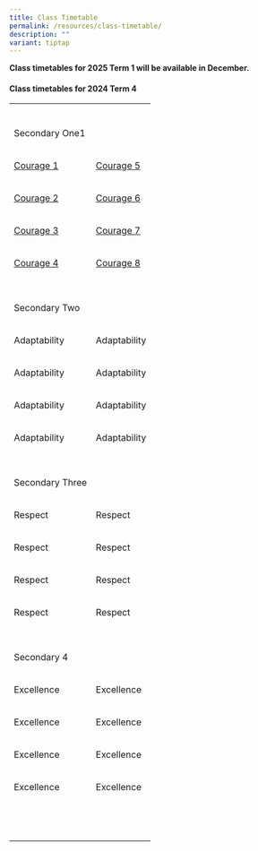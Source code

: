 ```yaml
---
title: Class Timetable
permalink: /resources/class-timetable/
description: ""
variant: tiptap
---
```

<p><strong>Class timetables for 2025 Term 1 will be available in December.</strong>
</p>
<h4><strong>Class timetables for 2024 Term 4</strong></h4>
<table style="minWidth: 50px">
<colgroup>
<col>
<col>
</colgroup>
<tbody>
<tr>
<th rowspan="1" colspan="1">
<p></p>
</th>
<th rowspan="1" colspan="1">
<p></p>
</th>
</tr>
<tr>
<td rowspan="1" colspan="1">
<p>Secondary One1</p>
</td>
<td rowspan="1" colspan="1">
<p></p>
</td>
</tr>
<tr>
<td rowspan="1" colspan="1">
<p><a href="/files/Timetable/timetable_courage1.pdf" rel="noopener noreferrer nofollow" target="_blank">Courage 1</a>
</p>
</td>
<td rowspan="1" colspan="1">
<p><a href="/files/Timetable/timetable_courage5.pdf" rel="noopener nofollow" target="_blank">Courage 5</a>
</p>
</td>
</tr>
<tr>
<td rowspan="1" colspan="1">
<p><a href="/files/Timetable/timetable_courage2.pdf" rel="noopener nofollow" target="_blank">Courage 2</a>
</p>
</td>
<td rowspan="1" colspan="1">
<p><a href="/files/Timetable/timetable_courage6.pdf" rel="noopener nofollow" target="_blank">Courage 6</a>
</p>
</td>
</tr>
<tr>
<td rowspan="1" colspan="1">
<p><a href="/files/Timetable/timetable_courage3.pdf" rel="noopener nofollow" target="_blank">Courage 3</a>
</p>
</td>
<td rowspan="1" colspan="1">
<p><a href="/files/Timetable/timetable_courage7.pdf" rel="noopener nofollow" target="_blank">Courage 7</a>
</p>
</td>
</tr>
<tr>
<td rowspan="1" colspan="1">
<p><a href="/files/Timetable/timetable_courage4.pdf" rel="noopener nofollow" target="_blank">Courage 4</a>
</p>
</td>
<td rowspan="1" colspan="1">
<p><a href="/files/Timetable/timetable_courage8.pdf" rel="noopener nofollow" target="_blank">Courage 8</a>
</p>
</td>
</tr>
<tr>
<td rowspan="1" colspan="1">
<p></p>
</td>
<td rowspan="1" colspan="1">
<p></p>
</td>
</tr>
<tr>
<td rowspan="1" colspan="1">
<p>Secondary Two</p>
</td>
<td rowspan="1" colspan="1">
<p></p>
</td>
</tr>
<tr>
<td rowspan="1" colspan="1">
<p>Adaptability</p>
</td>
<td rowspan="1" colspan="1">
<p>Adaptability</p>
</td>
</tr>
<tr>
<td rowspan="1" colspan="1">
<p>Adaptability</p>
</td>
<td rowspan="1" colspan="1">
<p>Adaptability</p>
</td>
</tr>
<tr>
<td rowspan="1" colspan="1">
<p>Adaptability</p>
</td>
<td rowspan="1" colspan="1">
<p>Adaptability</p>
</td>
</tr>
<tr>
<td rowspan="1" colspan="1">
<p>Adaptability</p>
</td>
<td rowspan="1" colspan="1">
<p>Adaptability</p>
</td>
</tr>
<tr>
<td rowspan="1" colspan="1">
<p></p>
</td>
<td rowspan="1" colspan="1">
<p></p>
</td>
</tr>
<tr>
<td rowspan="1" colspan="1">
<p>Secondary Three</p>
</td>
<td rowspan="1" colspan="1">
<p></p>
</td>
</tr>
<tr>
<td rowspan="1" colspan="1">
<p>Respect</p>
</td>
<td rowspan="1" colspan="1">
<p>Respect</p>
</td>
</tr>
<tr>
<td rowspan="1" colspan="1">
<p>Respect</p>
</td>
<td rowspan="1" colspan="1">
<p>Respect</p>
</td>
</tr>
<tr>
<td rowspan="1" colspan="1">
<p>Respect</p>
</td>
<td rowspan="1" colspan="1">
<p>Respect</p>
</td>
</tr>
<tr>
<td rowspan="1" colspan="1">
<p>Respect</p>
</td>
<td rowspan="1" colspan="1">
<p>Respect</p>
</td>
</tr>
<tr>
<td rowspan="1" colspan="1">
<p></p>
</td>
<td rowspan="1" colspan="1">
<p></p>
</td>
</tr>
<tr>
<td rowspan="1" colspan="1">
<p>Secondary 4</p>
</td>
<td rowspan="1" colspan="1">
<p></p>
</td>
</tr>
<tr>
<td rowspan="1" colspan="1">
<p>Excellence</p>
</td>
<td rowspan="1" colspan="1">
<p>Excellence</p>
</td>
</tr>
<tr>
<td rowspan="1" colspan="1">
<p>Excellence</p>
</td>
<td rowspan="1" colspan="1">
<p>Excellence</p>
</td>
</tr>
<tr>
<td rowspan="1" colspan="1">
<p>Excellence</p>
</td>
<td rowspan="1" colspan="1">
<p>Excellence</p>
</td>
</tr>
<tr>
<td rowspan="1" colspan="1">
<p>Excellence</p>
</td>
<td rowspan="1" colspan="1">
<p>Excellence</p>
</td>
</tr>
<tr>
<td rowspan="1" colspan="1">
<p></p>
</td>
<td rowspan="1" colspan="1">
<p></p>
</td>
</tr>
<tr>
<td rowspan="1" colspan="1">
<p></p>
</td>
<td rowspan="1" colspan="1">
<p></p>
</td>
</tr>
<tr>
<td rowspan="1" colspan="1">
<p></p>
</td>
<td rowspan="1" colspan="1">
<p></p>
</td>
</tr>
</tbody>
</table>
<p></p>